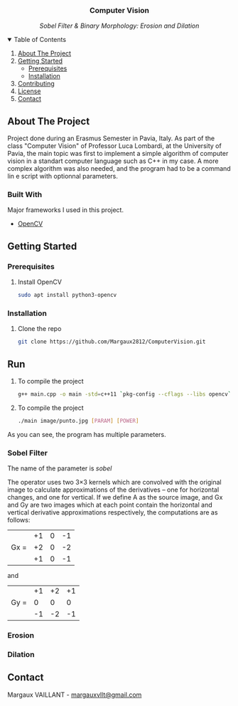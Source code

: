 
<!-- PROJECT LOGO -->
<br />
<p align="center">

<h3 align="center">Computer Vision</h3>
<p style="font-style: italic" align="center">Sobel Filter & Binary Morphology: Erosion and Dilation</p>

<!-- TABLE OF CONTENTS -->
<details open="open">
  <summary>Table of Contents</summary>
  <ol>
    <li>
      <a href="#about-the-project">About The Project</a>
    </li>
    <li>
      <a href="#getting-started">Getting Started</a>
      <ul>
        <li><a href="#prerequisites">Prerequisites</a></li>
        <li><a href="#installation">Installation</a></li>
      </ul>
    </li>
    <li><a href="#contributing">Contributing</a></li>
    <li><a href="#license">License</a></li>
    <li><a href="#contact">Contact</a></li>
  </ol>
</details>



<!-- ABOUT THE PROJECT -->

## About The Project

Project done during an Erasmus Semester in Pavia, Italy.
As part of the class "Computer Vision" of Professor Luca Lombardi, at the University of Pavia, the
main topic was first to implement a simple algorithm of computer vision in a standart computer language
such as C++ in my case. A more complex algorithm was also needed, and the program had to be a
command lin e script with optionnal parameters.

### Built With

Major frameworks I used in this project.

* [OpenCV](https://opencv.org/)

<!-- GETTING STARTED -->

## Getting Started

### Prerequisites

1. Install OpenCV
   ```sh
   sudo apt install python3-opencv
   ```

### Installation

1. Clone the repo
   ```sh
   git clone https://github.com/Margaux2812/ComputerVision.git
   ```

## Run

1. To compile the project
   ```sh
   g++ main.cpp -o main -std=c++11 `pkg-config --cflags --libs opencv`
   ```

2. To compile the project
   ```sh
   ./main image/punto.jpg [PARAM] [POWER]
   ```
As you can see, the program has multiple parameters.

### Sobel Filter

The name of the parameter is <i>sobel</i>

The operator uses two 3×3 kernels which are convolved with the original image to calculate approximations of the derivatives – one for horizontal changes, and one for vertical. If we define A as the source image, and Gx and Gy are two images which at each point contain the horizontal and vertical derivative approximations respectively, the computations are as follows:

<table style="display: inline">
  <tr>
    <td rowspan="4">Gx = </td>
  </tr>
  <tr>
    <td>+1</td>
    <td>0</td>
    <td>-1</td>
  </tr>
  <tr>
    <td>+2</td>
    <td>0</td>
    <td>-2</td>
  </tr>
  <tr>
    <td>+1</td>
    <td>0</td>
    <td>-1</td>
  </tr>
</table>

and

<table style="display: inline; background: none; border: none;">
  <tr>
    <td rowspan="4">Gy = </td>
  </tr>
  <tr>
    <td>+1</td>
    <td>+2</td>
    <td>+1</td>
  </tr>
  <tr>
    <td>0</td>
    <td>0</td>
    <td>0</td>
  </tr>
  <tr>
    <td>-1</td>
    <td>-2</td>
    <td>-1</td>
  </tr>
</table>


### Erosion

### Dilation

<!-- CONTACT -->

## Contact

Margaux VAILLANT - margauxvllt@gmail.com